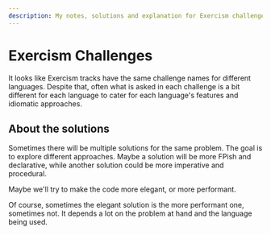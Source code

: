 ```yaml
---
description: My notes, solutions and explanation for Exercism challenges in a few languages.
---
```


# Exercism Challenges

It looks like Exercism tracks have the same challenge names for different languages.
Despite that, often what is asked in each challenge is a bit different for each language to cater for each language's features and idiomatic approaches.

## About the solutions

Sometimes there will be multiple solutions for the same problem.
The goal is to explore different approaches.
Maybe a solution will be more FPish and declarative, while another solution could be more imperative and procedural.

Maybe we'll try to make the code more elegant, or more performant.

Of course, sometimes the elegant solution is the more performant one, sometimes not.
It depends a lot on the problem at hand and the language being used.
